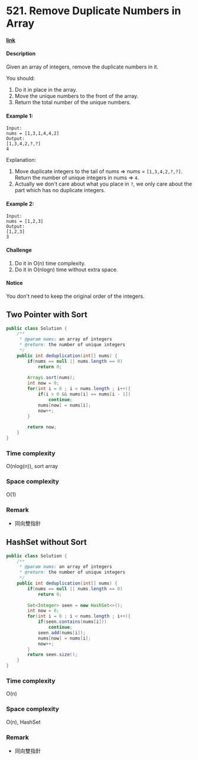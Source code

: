 # 521. Remove Duplicate Numbers in Array

#### [link](https://www.lintcode.com/problem/remove-duplicate-numbers-in-array/description)

#### Description
Given an array of integers, remove the duplicate numbers in it.

You should:

1. Do it in place in the array.
2. Move the unique numbers to the front of the array.
3. Return the total number of the unique numbers.

#### Example 1:
```
Input:
nums = [1,3,1,4,4,2]
Output:
[1,3,4,2,?,?]
4
```
Explanation:

1. Move duplicate integers to the tail of nums => nums = `[1,3,4,2,?,?]`.
Return the number of unique integers in nums => `4`.
2. Actually we don't care about what you place in `?`, we only care about the part which has no duplicate integers.

#### Example 2:
```
Input:
nums = [1,2,3]
Output:
[1,2,3]
3
```

#### Challenge
1. Do it in O(n) time complexity.
2. Do it in O(nlogn) time without extra space.

#### Notice
You don't need to keep the original order of the integers.

## Two Pointer with Sort
```java
public class Solution {
    /**
     * @param nums: an array of integers
     * @return: the number of unique integers
     */
    public int deduplication(int[] nums) {
        if(nums == null || nums.length == 0)
            return 0;
            
        Arrays.sort(nums);
        int now = 0;
        for(int i = 0 ; i < nums.length ; i++){
            if(i > 0 && nums[i] == nums[i - 1])
                continue;
            nums[now] = nums[i];
            now++;
        }
        
        return now;
    }
}
```
### Time complexity
O(nlog(n)), sort array
### Space complexity
O(1)
### Remark
* 同向雙指針

## HashSet without Sort
```java
public class Solution {
    /**
     * @param nums: an array of integers
     * @return: the number of unique integers
     */
    public int deduplication(int[] nums) {
        if(nums == null || nums.length == 0)
            return 0;
            
        Set<Integer> seen = new HashSet<>();
        int now = 0;
        for(int i = 0 ; i < nums.length ; i++){
            if(seen.contains(nums[i]))
                continue;
            seen.add(nums[i]);
            nums[now] = nums[i];
            now++;
        }
        return seen.size();
    }
}
```
### Time complexity
O(n)
### Space complexity
O(n), HashSet
### Remark
* 同向雙指針